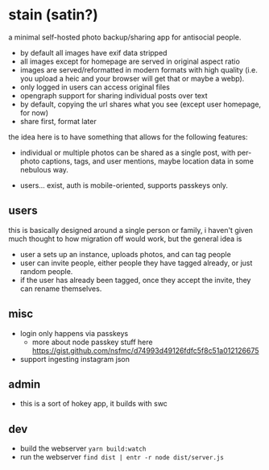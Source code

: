 # stain (satin?)

a minimal self-hosted photo backup/sharing app for antisocial people.

- by default all images have exif data stripped
- all images except for homepage are served in original aspect ratio
- images are served/reformatted in modern formats with high quality (i.e. you upload a heic and your browser will get that or maybe a webp).
- only logged in users can access original files
- opengraph support for sharing individual posts over text
- by default, copying the url shares what you see (except user homepage, for now)
- share first, format later

the idea here is to have something that allows for the following features:

- individual or multiple photos can be shared as a single post, with per-photo captions, tags, and user mentions, maybe location data in some nebulous way.

- users... exist, auth is mobile-oriented, supports passkeys only.

## users

this is basically designed around a single person or family, i haven't given much thought to how migration off would work, but the general idea is

- user a sets up an instance, uploads photos, and can tag people
- user can invite people, either people they have tagged already, or just random people.
- if the user has already been tagged, once they accept the invite, they can rename themselves.

## misc

- login only happens via passkeys
  - more about node passkey stuff here https://gist.github.com/nsfmc/d74993d49126fdfc5f8c51a012126675
- support ingesting instagram json

## admin

- this is a sort of hokey app, it builds with swc

## dev

- build the webserver `yarn build:watch`
- run the webserver `find dist | entr -r node dist/server.js`
